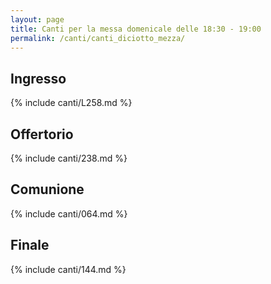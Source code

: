 ```yaml
---
layout: page
title: Canti per la messa domenicale delle 18:30 - 19:00
permalink: /canti/canti_diciotto_mezza/
---
```


## Ingresso
{% include canti/L258.md %}     

## Offertorio
{% include canti/238.md %}   

## Comunione   
{% include canti/064.md %}   

## Finale
{% include canti/144.md %}
